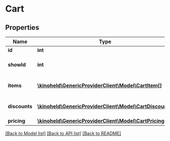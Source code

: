 # Cart

## Properties
Name | Type | Description | Notes
------------ | ------------- | ------------- | -------------
**id** | **int** | Cart ID | 
**showId** | **int** | Show ID the cart is attached to. | 
**items** | [**\kinoheld\GenericProviderClient\Model\CartItem[]**](CartItem.md) | Items added to the cart. | [optional] 
**discounts** | [**\kinoheld\GenericProviderClient\Model\CartDiscount[]**](CartDiscount.md) | Discounts applied to the cart. | [optional] 
**pricing** | [**\kinoheld\GenericProviderClient\Model\CartPricing**](CartPricing.md) |  | [optional] 

[[Back to Model list]](../../README.md#documentation-for-models) [[Back to API list]](../../README.md#documentation-for-api-endpoints) [[Back to README]](../../README.md)

